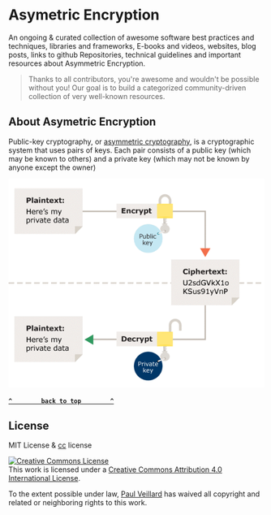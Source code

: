 # Asymetric Encryption

An ongoing & curated collection of awesome software best practices and techniques, libraries and frameworks, E-books and videos, websites, blog posts, links to github Repositories, technical guidelines and important resources about Asymmetric Encryption.
> Thanks to all contributors, you're awesome and wouldn't be possible without you! Our goal is to build a categorized community-driven collection of very well-known resources.


## About Asymetric Encryption

Public-key cryptography, or [asymmetric cryptography](https://en.wikipedia.org/wiki/Public-key_cryptography), is a cryptographic system that uses pairs of keys. Each pair consists of a public key (which may be known to others) and a private key (which may not be known by anyone except the owner)

![Assymetric Encryption](https://github.com/paulveillard/cybersecurity-asymmetric-encryption/blob/main/img/asymmetric.gif)

**[`^        back to top        ^`](#)**

## License
MIT License & [cc](https://creativecommons.org/licenses/by/4.0/) license

<a rel="license" href="http://creativecommons.org/licenses/by/4.0/"><img alt="Creative Commons License" style="border-width:0" src="https://i.creativecommons.org/l/by/4.0/88x31.png" /></a><br />This work is licensed under a <a rel="license" href="http://creativecommons.org/licenses/by/4.0/">Creative Commons Attribution 4.0 International License</a>.

To the extent possible under law, [Paul Veillard](https://github.com/paulveillard/) has waived all copyright and related or neighboring rights to this work.
